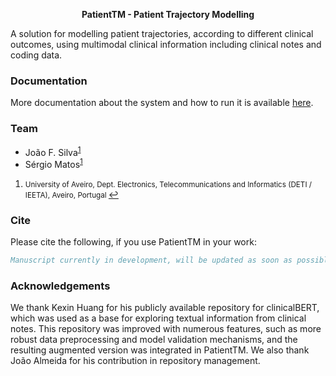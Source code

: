 <p align="center"><b>PatientTM - Patient Trajectory Modelling</b></p>

A solution for modelling patient trajectories, according to different clinical outcomes, using multimodal clinical information including clinical notes and coding data.

<!--
### New Features!

  - Annotate medication information in clinical notes
  - Harmonise the resulting information into their standard definition
  - Store extracted drug information into the OMOP CDM
-->
### Documentation

More documentation about the system and how to run it is available [here](https://github.com/bioinformatics-ua/PatientTM/wiki).


### Team
  * João F. Silva<sup id="a1">[1](#f1)</sup>
  * Sérgio Matos<sup id="a1">[1](#f1)</sup>

1. <small id="f1"> University of Aveiro, Dept. Electronics, Telecommunications and Informatics (DETI / IEETA), Aveiro, Portugal </small> [↩](#a1)

### Cite

Please cite the following, if you use PatientTM in your work:


```bib
Manuscript currently in development, will be updated as soon as possible.
```

<!--
### Issues
Please let us know if there are any
[issues](https://github.com/bioinformatics-ua/PatientTM/issues).

### License
PatientTM is under GPL-3.0 license. For more information, click
[here](https://github.com/bioinformatics-ua/PatientTM/blob/master/LICENSE).
-->

### Acknowledgements

We thank Kexin Huang for his publicly available repository for clinicalBERT, which was used as a base for exploring textual information from clinical notes. This repository was improved with numerous features, such as more robust data preprocessing and model validation mechanisms, and the resulting augmented version was integrated in PatientTM. We also thank João Almeida for his contribution in repository management.
